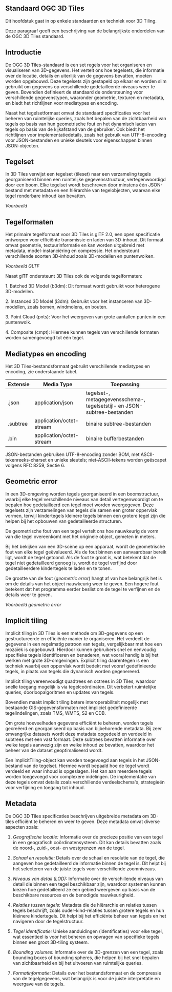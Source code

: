 ## Standaard OGC 3D Tiles

Dit hoofdstuk gaat in op enkele standaarden en techniek voor 3D Tiling.

Deze paragraaf geeft een beschrijving van de belangrijkste onderdelen van de OGC
3D Tiles standaard.

## Introductie

De OGC 3D Tiles-standaard is een set regels voor het organiseren en visualiseren
van 3D-gegevens. Het vertelt ons hoe tegelsets, die informatie over de locatie,
details en uiterlijk van de gegevens bevatten, moeten worden opgebouwd. Deze
tegelsets zijn gestapeld op elkaar en worden slim gebruikt om gegevens op
verschillende gedetailleerde niveaus weer te geven. Bovendien definieert de
standaard de ondersteuning voor verschillende gegevenstypen, waaronder
geometrie, texturen en metadata, en biedt het richtlijnen voor mediatypes en
encoding.

Naast het tegelsetformaat omvat de standaard specificaties voor het beheren van
ruimtelijke queries, zoals het bepalen van de zichtbaarheid van tegels op basis
van hun geometrische fout en het dynamisch laden van tegels op basis van de
kijkafstand van de gebruiker. Ook biedt het richtlijnen voor
implementatiedetails, zoals het gebruik van UTF-8-encoding voor JSON-bestanden
en unieke sleutels voor eigenschappen binnen JSON-objecten.

## Tegelset

In 3D Tiles verwijst een tegelset (tileset) naar een verzameling tegels
georganiseerd binnen een ruimtelijke gegevensstructuur, vertegenwoordigd door
een boom. Elke tegelset wordt beschreven door minstens één JSON-bestand met
metadata en een hiërarchie van tegelobjecten, waarvan elke tegel renderbare
inhoud kan bevatten.

*Voorbeeld*

## Tegelformaten

Het primaire tegelformaat voor 3D Tiles is glTF 2.0, een open specificatie
ontworpen voor efficiënte transmissie en laden van 3D-inhoud. Dit formaat omvat
geometrie, textuurinformatie en kan worden uitgebreid met metadata,
model-instanciëring en compressie. Het ondersteunt verschillende soorten
3D-inhoud zoals 3D-modellen en puntenwolken.

*Voorbeeld GLTF*

Naast glTF ondersteunt 3D Tiles ook de volgende tegelformaten:

1\. Batched 3D Model (b3dm): Dit formaat wordt gebruikt voor heterogene
3D-modellen.

2\. Instanced 3D Model (i3dm): Gebruikt voor het instanceren van 3D-modellen,
zoals bomen, windmolens, en bouten.

3\. Point Cloud (pnts): Voor het weergeven van grote aantallen punten in een
puntenwolk.

4\. Composite (cmpt): Hiermee kunnen tegels van verschillende formaten worden
samengevoegd tot één tegel.

## Mediatypes en encoding

Het 3D Tiles-bestandsformaat gebruikt verschillende mediatypes en encoding, zie
onderstaande tabel.

| Extensie | Media Type               | Toepassing                                                               |
|----------|--------------------------|--------------------------------------------------------------------------|
| .json    | application/json         | tegelset-, metagegevensschema-, tegelsetstijl- en JSON-subtree-bestanden |
| .subtree | application/octet-stream | binaire subtree-bestanden                                                |
| .bin     | application/octet-stream | binaire bufferbestanden                                                  |

JSON-bestanden gebruiken UTF-8-encoding zonder BOM, met ASCII-tekenreeks-charset
en unieke sleutels; niet-ASCII-tekens worden geëscapet volgens RFC 8259, Sectie
6.

## Geometric error

In een 3D-omgeving worden tegels georganiseerd in een boomstructuur, waarbij
elke tegel verschillende niveaus van detail vertegenwoordigt om te bepalen hoe
gedetailleerd een tegel moet worden weergegeven. Deze tegelsets zijn
verzamelingen van tegels die samen een groter oppervlak vormen, terwijl
kindertegels kleinere tegels binnen een grotere tegel zijn die helpen bij het
opbouwen van gedetailleerde structuren.

De geometrische fout van een tegel vertelt ons hoe nauwkeurig de vorm van die
tegel overeenkomt met het originele object, gemeten in meters.

Bij het bekijken van een 3D-scène op een apparaat, wordt de geometrische fout
van elke tegel geëvalueerd. Als de fout binnen een aanvaardbaar bereik ligt,
wordt de tegel getoond. Als de fout te groot is, wat betekent dat de tegel niet
gedetailleerd genoeg is, wordt de tegel verfijnd door gedetailleerdere
kindertegels te laden en te tonen.

De grootte van de fout (*geometric error*) hangt af van hoe belangrijk het is om
de details van het object nauwkeurig weer te geven. Een hogere fout betekent dat
het programma eerder beslist om de tegel te verfijnen en de details weer te
geven.

*Voorbeeld geometric error*

## Implicit tiling

Implicit tiling in 3D Tiles is een methode om 3D-gegevens op een gestructureerde
en efficiënte manier te organiseren. Het verdeelt de gegevens in een regelmatig
patroon van tegels, vergelijkbaar met hoe een mozaïek is opgebouwd. Hierdoor
kunnen gebruikers snel en eenvoudig specifieke tegels identificeren en
benaderen, wat vooral handig is bij het werken met grote 3D-omgevingen. Explicit
tiling daarentegen is een techniek waarbij een oppervlak wordt bedekt met vooraf
gedefinieerde tegels, in plaats van tegels die dynamisch worden gegenereerd.

Implicit tiling vereenvoudigt quadtrees en octrees in 3D Tiles, waardoor snelle
toegang mogelijk is via tegelcoördinaten. Dit verbetert ruimtelijke queries,
doorloopalgoritmen en updates van tegels.

Bovendien maakt implicit tiling betere interoperabiliteit mogelijk met bestaande
GIS-gegevensformaten met impliciet gedefinieerde tegelindelingen, zoals TMS,
WMTS, S2 en CDB.

Om grote hoeveelheden gegevens efficiënt te beheren, worden tegels gecreëerd en
georganiseerd op basis van bijbehorende metadata. Bij zeer omvangrijke datasets
wordt deze metadata opgedeeld en verdeeld in subtrees met een vast formaat. Deze
subtrees bevatten informatie over welke tegels aanwezig zijn en welke inhoud ze
bevatten, waardoor het beheer van de dataset geoptimaliseerd wordt.

Een implicitTiling-object kan worden toegevoegd aan tegels in het JSON-bestand
van de tegelset. Hiermee wordt bepaald hoe de tegel wordt verdeeld en waar
inhoud is opgeslagen. Het kan aan meerdere tegels worden toegevoegd voor
complexere indelingen. De implementatie van deze tegels omvat details zoals
verschillende verdeelschema's, strategieën voor verfijning en toegang tot
inhoud.

## Metadata

De OGC 3D Tiles specificaties beschrijven uitgebreide metadata om 3D-tiles
efficiënt te beheren en weer te geven. Deze metadata omvat diverse aspecten
zoals:

1.  *Geografische locatie:* Informatie over de precieze positie van een tegel in
    een geografisch coördinatensysteem. Dit kan details bevatten zoals de
    noord-, zuid-, oost- en westgrenzen van de tegel.

2.  *Schaal en resolutie:* Details over de schaal en resolutie van de tegel, die
    aangeven hoe gedetailleerd de informatie binnen de tegel is. Dit helpt bij
    het selecteren van de juiste tegels voor verschillende zoomniveaus.

3.  *Niveaus van detail (LOD):* Informatie over de verschillende niveaus van
    detail die binnen een tegel beschikbaar zijn, waardoor systemen kunnen
    kiezen hoe gedetailleerd ze een gebied weergeven op basis van de beschikbare
    resources en de benodigde nauwkeurigheid.

4.  *Relaties tussen tegels:* Metadata die de hiërarchie en relaties tussen
    tegels beschrijft, zoals ouder-kind-relaties tussen grotere tegels en hun
    kleinere kindertegels. Dit helpt bij het efficiënte beheer van tegels en het
    navigeren door de tegelstructuur.

5.  *Tegel identificatie:* Unieke aanduidingen (identificaties) voor elke tegel,
    wat essentieel is voor het beheren en opvragen van specifieke tegels binnen
    een groot 3D-tiling systeem.

6.  *Bounding volumes:* Informatie over de 3D-grenzen van een tegel, zoals
    bounding boxes of bounding spheres, die helpen bij het snel bepalen van
    zichtbaarheid en bij het uitvoeren van ruimtelijke queries.

7.  *Formatinformatie:* Details over het bestandsformaat en de compressie van de
    tegelgegevens, wat belangrijk is voor de juiste interpretatie en weergave
    van de tegels.
